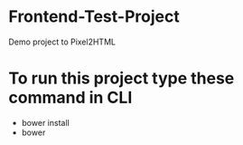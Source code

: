# Frontend-Test-Project
Demo project to Pixel2HTML

# To run this project type these command in CLI
* bower install
* bower

